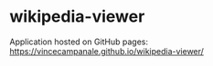 # wikipedia-viewer

Application hosted on GitHub pages: https://vincecampanale.github.io/wikipedia-viewer/
